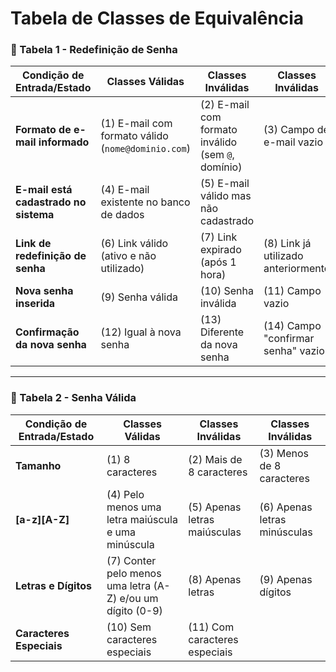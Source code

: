 # Tabela de Classes de Equivalência 
### 🔹 Tabela 1 - Redefinição de Senha

| Condição de Entrada/Estado | Classes Válidas | Classes Inválidas | Classes Inválidas |
|----------------------------|-----------------|-------------------|-------------------|
| **Formato de e-mail informado** | (1) E-mail com formato válido (`nome@dominio.com`)      | (2) E-mail com formato inválido (sem `@`, domínio) | (3) Campo de e-mail vazio |
| **E-mail está cadastrado no sistema** | (4) E-mail existente no banco de dados             | (5) E-mail válido mas não cadastrado              |                       |
| **Link de redefinição de senha** | (6) Link válido (ativo e não utilizado)                 | (7) Link expirado (após 1 hora)                   | (8) Link já utilizado anteriormente |
| **Nova senha inserida** | (9) Senha válida         | (10) Senha inválida | (11) Campo vazio |
| **Confirmação da nova senha** | (12) Igual à nova senha      | (13) Diferente da nova senha                       | (14) Campo "confirmar senha" vazio               |

---

### 🔹 Tabela 2 - Senha Válida
| Condição de Entrada/Estado | Classes Válidas | Classes Inválidas | Classes Inválidas |
|----------------------------|-----------------|-------------------|-------------------|
| **Tamanho** | (1) 8 caracteres | (2) Mais de 8 caracteres | (3) Menos de 8 caracteres |
| **[a-z][A-Z]** | (4) Pelo menos uma letra maiúscula e uma minúscula | (5) Apenas letras maiúsculas | (6) Apenas letras minúsculas |
| **Letras e Dígitos** | (7) Conter pelo menos uma letra (A-Z) e/ou um dígito (0-9) | (8) Apenas letras | (9) Apenas dígitos |
| **Caracteres Especiais** | (10) Sem caracteres especiais | (11) Com caracteres especiais | |
